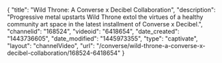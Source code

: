 {
    "title": "Wild Throne: A Converse x Decibel Collaboration",
    "description": "Progressive metal upstarts Wild Throne extol the virtues of a healthy community art space in the latest installment of Converse x Decibel.",
    "channelid": "168524",
    "videoid": "6418654",
    "date_created": "1443736605",
    "date_modified": "1445973355",
    "type": "captivate",
    "layout": "channelVideo",
    "url": "\/converse\/wild-throne-a-converse-x-decibel-collaboration\/168524-6418654"
}